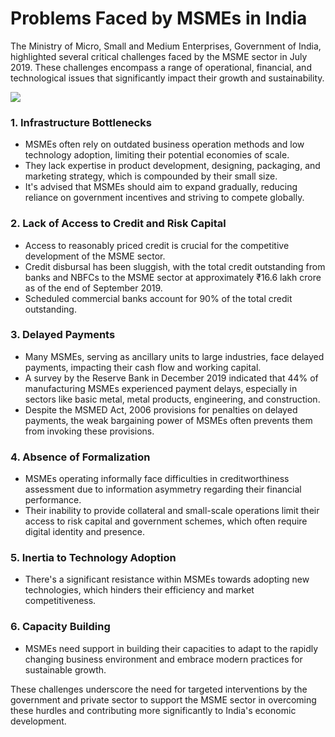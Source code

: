 # Problems Faced by MSMEs in India

The Ministry of Micro, Small and Medium Enterprises, Government of India, highlighted several critical challenges faced by the MSME sector in July 2019. These challenges encompass a range of operational, financial, and technological issues that significantly impact their growth and sustainability.

![](https://www.indifi.com/blog/wp-content/uploads/2020/07/COVID-19-Challenges-Faced-By-MSME.jpeg)

### 1. Infrastructure Bottlenecks

- MSMEs often rely on outdated business operation methods and low technology adoption, limiting their potential economies of scale.
- They lack expertise in product development, designing, packaging, and marketing strategy, which is compounded by their small size.
- It's advised that MSMEs should aim to expand gradually, reducing reliance on government incentives and striving to compete globally.

### 2. Lack of Access to Credit and Risk Capital

- Access to reasonably priced credit is crucial for the competitive development of the MSME sector.
- Credit disbursal has been sluggish, with the total credit outstanding from banks and NBFCs to the MSME sector at approximately ₹16.6 lakh crore as of the end of September 2019.
- Scheduled commercial banks account for 90% of the total credit outstanding.

### 3. Delayed Payments

- Many MSMEs, serving as ancillary units to large industries, face delayed payments, impacting their cash flow and working capital.
- A survey by the Reserve Bank in December 2019 indicated that 44% of manufacturing MSMEs experienced payment delays, especially in sectors like basic metal, metal products, engineering, and construction.
- Despite the MSMED Act, 2006 provisions for penalties on delayed payments, the weak bargaining power of MSMEs often prevents them from invoking these provisions.

### 4. Absence of Formalization

- MSMEs operating informally face difficulties in creditworthiness assessment due to information asymmetry regarding their financial performance.
- Their inability to provide collateral and small-scale operations limit their access to risk capital and government schemes, which often require digital identity and presence.

### 5. Inertia to Technology Adoption

- There's a significant resistance within MSMEs towards adopting new technologies, which hinders their efficiency and market competitiveness.

### 6. Capacity Building

- MSMEs need support in building their capacities to adapt to the rapidly changing business environment and embrace modern practices for sustainable growth.

These challenges underscore the need for targeted interventions by the government and private sector to support the MSME sector in overcoming these hurdles and contributing more significantly to India's economic development.

